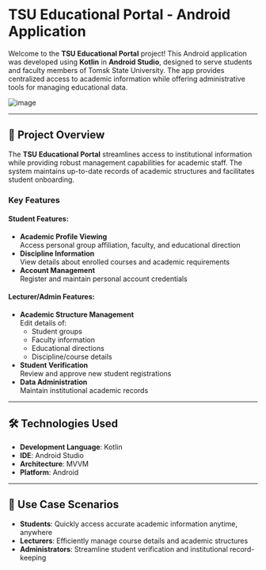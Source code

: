 # TSU Educational Portal - Android Application

Welcome to the **TSU Educational Portal** project! This Android application was developed using **Kotlin** in **Android Studio**, designed to serve students and faculty members of Tomsk State University. The app provides centralized access to academic information while offering administrative tools for managing educational data.

![image](https://github.com/user-attachments/assets/c15bae5f-14af-4adb-b41c-7215e9915545)

---

## 📜 Project Overview

The **TSU Educational Portal** streamlines access to institutional information while providing robust management capabilities for academic staff. The system maintains up-to-date records of academic structures and facilitates student onboarding.

### Key Features

#### Student Features:
- **Academic Profile Viewing**  
  Access personal group affiliation, faculty, and educational direction
- **Discipline Information**  
  View details about enrolled courses and academic requirements
- **Account Management**  
  Register and maintain personal account credentials

#### Lecturer/Admin Features:
- **Academic Structure Management**  
  Edit details of:
  - Student groups
  - Faculty information
  - Educational directions
  - Discipline/course details
- **Student Verification**  
  Review and approve new student registrations
- **Data Administration**  
  Maintain institutional academic records

---

## 🛠️ Technologies Used

- **Development Language**: Kotlin  
- **IDE**: Android Studio  
- **Architecture**: MVVM
- **Platform**: Android  

---

## 🎯 Use Case Scenarios

- **Students**: Quickly access accurate academic information anytime, anywhere  
- **Lecturers**: Efficiently manage course details and academic structures  
- **Administrators**: Streamline student verification and institutional record-keeping  
